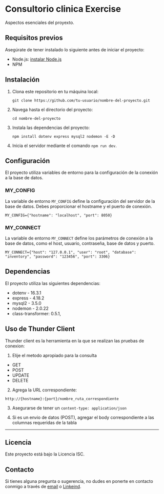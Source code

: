 # Consultorio clinica Exercise

Aspectos esenciales del proyexto.

## Requisitos previos

Asegúrate de tener instalado lo siguiente antes de iniciar el proyecto:

- Node.js: [instalar Node.js](https://nodejs.org)
- NPM

## Instalación

1. Clona este repositorio en tu máquina local:

   ```shell
   git clone https://github.com/tu-usuario/nombre-del-proyecto.git
   ```

2. Navega hasta el directorio del proyecto:

   ```shell
   cd nombre-del-proyecto
   ```

3. Instala las dependencias del proyecto:

   ```shell
   npm install dotenv express mysql2 nodemon -E -D
   ```
4. Inicia el servidor mediante el comando `npm run dev`.


## Configuración

El proyecto utiliza variables de entorno para la configuración de la conexión a la base de datos.

### MY_CONFIG

La variable de entorno `MY_CONFIG` define la configuración del servidor de la base de datos. Debes proporcionar el hostname y el puerto de conexión. 

```
MY_CONFIG={"hostname": "localhost", "port": 8050}
```

### MY_CONNECT

La variable de entorno `MY_CONNECT` define los parámetros de conexión a la base de datos, como el host, usuario, contraseña, base de datos y puerto.

```
MY_CONNECT={"host": "127.0.0.1", "user": "root", "database": "inventory", "password": "123456", "port": 3306}
```

## Dependencias

El proyecto utiliza las siguientes dependencias:

- dotenv - 16.3.1
- express - 4.18.2
- mysql2 - 3.5.0
- nodemon - 2.0.22
- class-transformer: 0.5.1,


##  Uso de Thunder Client

Thunder client es la herramienta en la que se realizan las pruebas de conexion:

1. Elije el metodo apropiado para la consulta
- GET
- POST
- UPDATE
- DELETE

2. Agrega la URL correspondiente:
```
http://{hostname}:{port}/nombre_ruta_correspondiente
```

3. Asegurarse de tener un `content-type: application/json`

4. Si es un envio de datos (POST), agregar el body correspondiente a las columnas requeridas de la tabla

---

## Licencia

Este proyecto está bajo la Licencia ISC.


## Contacto

Si tienes alguna pregunta o sugerencia, no dudes en ponerte en contacto conmigo a través de [email](angelgg2020@outlook.com) o [Linkeind](https://www.linkedin.com/in/angel-velascoo/).